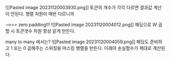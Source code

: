![[Pasted image 20231120003930.png]]
토큰의 개수가 각각 다르면 결과값 계산이 안된다.
행렬 차원이 매번 다르니까

-->>> zero padding!!!
![[Pasted image 20231120004012.png]]
패딩으로 W 곱할 시 토큰갯수 차원 항상 같게 만든다.

many to many 에서는?
![[Pasted image 20231120004059.png]]
패딩도 준비하고
1 또는 0 곱해주는 스위칭용 마스킹 행렬을 만든다.
이래야 손실함수가 제대로 계산된다.